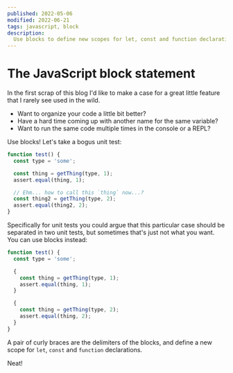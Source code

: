 ```yaml
---
published: 2022-05-06
modified: 2022-06-21
tags: javascript, block
description:
  Use blocks to define new scopes for let, const and function declarations
---
```


# The JavaScript block statement

In the first scrap of this blog I'd like to make a case for a great little
feature that I rarely see used in the wild.

- Want to organize your code a little bit better?
- Have a hard time coming up with another name for the same variable?
- Want to run the same code multiple times in the console or a REPL?

Use blocks! Let's take a bogus unit test:

```javascript
function test() {
  const type = 'some';

  const thing = getThing(type, 1);
  assert.equal(thing, 1);

  // Ehm... how to call this `thing` now...?
  const thing2 = getThing(type, 2);
  assert.equal(thing2, 2);
}
```

Specifically for unit tests you could argue that this particular case should be
separated in two unit tests, but sometimes that's just not what you want. You
can use blocks instead:

```javascript
function test() {
  const type = 'some';

  {
    const thing = getThing(type, 1);
    assert.equal(thing, 1);
  }

  {
    const thing = getThing(type, 2);
    assert.equal(thing, 2);
  }
}
```

A pair of curly braces are the delimiters of the blocks, and define a new scope
for `let`, `const` and `function` declarations.

Neat!
